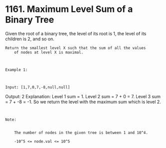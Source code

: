 # 1161. Maximum Level Sum of a Binary Tree

Given the root of a binary tree, the level of its root is 1, the
        level of its children is 2, and so on.

    Return the smallest level X such that the sum of all the values
        of nodes at level X is maximal.

     

    Example 1:

    

    Input: [1,7,0,7,-8,null,null]
Output: 2
Explanation: 
Level 1 sum = 1.
Level 2 sum = 7 + 0 = 7.
Level 3 sum = 7 + -8 = -1.
So we return the level with the maximum sum which is level 2.

     

    Note:

    
        The number of nodes in the given tree is between 1 and 10^4.
        
        -10^5 <= node.val <= 10^5